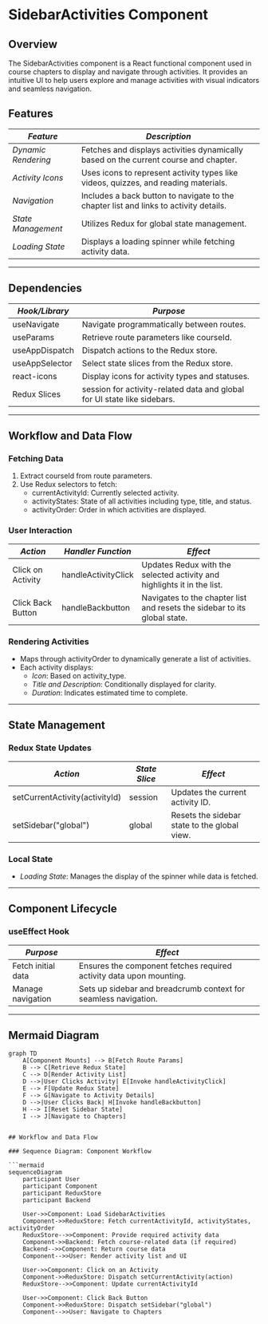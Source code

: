 # SidebarActivities Component

## Overview
The SidebarActivities component is a React functional component used in course chapters to display and navigate through activities. It provides an intuitive UI to help users explore and manage activities with visual indicators and seamless navigation.



## Features
| *Feature*              | *Description*                                                                 |
|---------------------------|---------------------------------------------------------------------------------|
| *Dynamic Rendering*     | Fetches and displays activities dynamically based on the current course and chapter. |
| *Activity Icons*        | Uses icons to represent activity types like videos, quizzes, and reading materials. |
| *Navigation*            | Includes a back button to navigate to the chapter list and links to activity details. |
| *State Management*      | Utilizes Redux for global state management.                                      |
| *Loading State*         | Displays a loading spinner while fetching activity data.                        |

---

## Dependencies
| *Hook/Library*    | *Purpose*                                                                                  |
|----------------------|----------------------------------------------------------------------------------------------|
| useNavigate        | Navigate programmatically between routes.                                                   |
| useParams          | Retrieve route parameters like courseId.                                                  |
| useAppDispatch     | Dispatch actions to the Redux store.                                                        |
| useAppSelector     | Select state slices from the Redux store.                                                   |
| react-icons        | Display icons for activity types and statuses.                                              |
| Redux Slices         | session for activity-related data and global for UI state like sidebars.                |

---

## Workflow and Data Flow

### Fetching Data
1. Extract courseId from route parameters.
2. Use Redux selectors to fetch:
   - currentActivityId: Currently selected activity.
   - activityStates: State of all activities including type, title, and status.
   - activityOrder: Order in which activities are displayed.

### User Interaction
| *Action*              | *Handler Function*         | *Effect*                                                                 |
|--------------------------|------------------------------|-----------------------------------------------------------------------------|
| Click on Activity        | handleActivityClick        | Updates Redux with the selected activity and highlights it in the list.    |
| Click Back Button        | handleBackbutton           | Navigates to the chapter list and resets the sidebar to its global state.  |

### Rendering Activities
- Maps through activityOrder to dynamically generate a list of activities.
- Each activity displays:
  - *Icon*: Based on activity_type.
  - *Title and Description*: Conditionally displayed for clarity.
  - *Duration*: Indicates estimated time to complete.

---

## State Management

### Redux State Updates
| *Action*                   | *State Slice*      | *Effect*                                                                 |
|-------------------------------|----------------------|-----------------------------------------------------------------------------|
| setCurrentActivity(activityId) | session           | Updates the current activity ID.                                           |
| setSidebar("global")        | global             | Resets the sidebar state to the global view.                               |

### Local State
- *Loading State*: Manages the display of the spinner while data is fetched.

---

## Component Lifecycle
### useEffect Hook
| *Purpose*          | *Effect*                                                                                  |
|-----------------------|--------------------------------------------------------------------------------------------|
| Fetch initial data    | Ensures the component fetches required activity data upon mounting.                        |
| Manage navigation     | Sets up sidebar and breadcrumb context for seamless navigation.                           |

---

## Mermaid Diagram
```mermaid
graph TD
    A[Component Mounts] --> B[Fetch Route Params]
    B --> C[Retrieve Redux State]
    C --> D[Render Activity List]
    D -->|User Clicks Activity| E[Invoke handleActivityClick]
    E --> F[Update Redux State]
    F --> G[Navigate to Activity Details]
    D -->|User Clicks Back| H[Invoke handleBackbutton]
    H --> I[Reset Sidebar State]
    I --> J[Navigate to Chapters]


## Workflow and Data Flow

### Sequence Diagram: Component Workflow

```mermaid
sequenceDiagram
    participant User
    participant Component
    participant ReduxStore
    participant Backend

    User->>Component: Load SidebarActivities
    Component->>ReduxStore: Fetch currentActivityId, activityStates, activityOrder
    ReduxStore-->>Component: Provide required activity data
    Component->>Backend: Fetch course-related data (if required)
    Backend-->>Component: Return course data
    Component-->>User: Render activity list and UI

    User->>Component: Click on an Activity
    Component->>ReduxStore: Dispatch setCurrentActivity(action)
    ReduxStore-->>Component: Update currentActivityId

    User->>Component: Click Back Button
    Component->>ReduxStore: Dispatch setSidebar("global")
    Component-->>User: Navigate to Chapters

